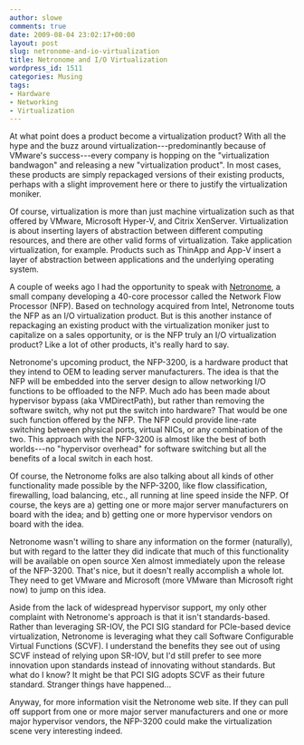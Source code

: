 ```yaml
---
author: slowe
comments: true
date: 2009-08-04 23:02:17+00:00
layout: post
slug: netronome-and-io-virtualization
title: Netronome and I/O Virtualization
wordpress_id: 1511
categories: Musing
tags:
- Hardware
- Networking
- Virtualization
---
```


At what point does a product become a virtualization product? With all the hype and the buzz around virtualization---predominantly because of VMware's success---every company is hopping on the "virtualization bandwagon" and releasing a new "virtualization product". In most cases, these products are simply repackaged versions of their existing products, perhaps with a slight improvement here or there to justify the virtualization moniker.

Of course, virtualization is more than just machine virtualization such as that offered by VMware, Microsoft Hyper-V, and Citrix XenServer. Virtualization is about inserting layers of abstraction between different computing resources, and there are other valid forms of virtualization. Take application virtualization, for example. Products such as ThinApp and App-V insert a layer of abstraction between applications and the underlying operating system.

A couple of weeks ago I had the opportunity to speak with [Netronome](http://www.netronome.com/), a small company developing a 40-core processor called the Network Flow Processor (NFP). Based on technology acquired from Intel, Netronome touts the NFP as an I/O virtualization product. But is this another instance of repackaging an existing product with the virtualization moniker just to capitalize on a sales opportunity, or is the NFP truly an I/O virtualization product? Like a lot of other products, it's really hard to say.

Netronome's upcoming product, the NFP-3200, is a hardware product that they intend to OEM to leading server manufacturers. The idea is that the NFP will be embedded into the server design to allow networking I/O functions to be offloaded to the NFP. Much ado has been made about hypervisor bypass (aka VMDirectPath), but rather than removing the software switch, why not put the switch into hardware? That would be one such function offered by the NFP. The NFP could provide line-rate switching between physical ports, virtual NICs, or any combination of the two. This approach with the NFP-3200 is almost like the best of both worlds---no "hypervisor overhead" for software switching but all the benefits of a local switch in each host.

Of course, the Netronome folks are also talking about all kinds of other functionality made possible by the NFP-3200, like flow classification, firewalling, load balancing, etc., all running at line speed inside the NFP. Of course, the keys are a) getting one or more major server manufacturers on board with the idea; and b) getting one or more hypervisor vendors on board with the idea.

Netronome wasn't willing to share any information on the former (naturally), but with regard to the latter they did indicate that much of this functionality will be available on open source Xen almost immediately upon the release of the NFP-3200. That's nice, but it doesn't really accomplish a whole lot. They need to get VMware and Microsoft (more VMware than Microsoft right now) to jump on this idea.

Aside from the lack of widespread hypervisor support, my only other complaint with Netronome's approach is that it isn't standards-based. Rather than leveraging SR-IOV, the PCI SIG standard for PCIe-based device virtualization, Netronome is leveraging what they call Software Configurable Virtual Functions (SCVF). I understand the benefits they see out of using SCVF instead of relying upon SR-IOV, but I'd still prefer to see more innovation upon standards instead of innovating without standards. But what do I know? It might be that PCI SIG adopts SCVF as their future standard. Stranger things have happened...

Anyway, for more information visit the Netronome web site. If they can pull off support from one or more major server manufacturers and one or more major hypervisor vendors, the NFP-3200 could make the virtualization scene very interesting indeed.

